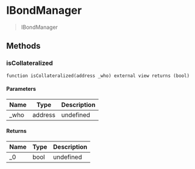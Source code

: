 # IBondManager



> IBondManager





## Methods

### isCollateralized

```solidity
function isCollateralized(address _who) external view returns (bool)
```





#### Parameters

| Name | Type | Description |
|---|---|---|
| _who | address | undefined

#### Returns

| Name | Type | Description |
|---|---|---|
| _0 | bool | undefined




